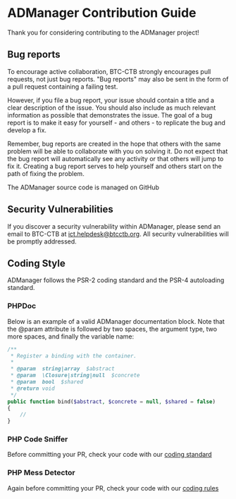 # ADManager Contribution Guide

Thank you for considering contributing to the ADManager project!

## Bug reports

To encourage active collaboration, BTC-CTB strongly encourages pull requests, not just bug reports. "Bug reports" may also be sent in the form of a pull request containing a failing test.

However, if you file a bug report, your issue should contain a title and a clear description of the issue. You should also include as much relevant information as possible that demonstrates the issue. The goal of a bug report is to make it easy for yourself - and others - to replicate the bug and develop a fix.

Remember, bug reports are created in the hope that others with the same problem will be able to collaborate with you on solving it. Do not expect that the bug report will automatically see any activity or that others will jump to fix it. Creating a bug report serves to help yourself and others start on the path of fixing the problem.

The ADManager source code is managed on GitHub

## Security Vulnerabilities
   
If you discover a security vulnerability within ADManager, please send an email to BTC-CTB at ict.helpdesk@btcctb.org. All security vulnerabilities will be promptly addressed.

## Coding Style
   
ADManager follows the PSR-2 coding standard and the PSR-4 autoloading standard. 

### PHPDoc

Below is an example of a valid ADManager documentation block. Note that the @param attribute is followed by two spaces, the argument type, two more spaces, and finally the variable name:

```php
/**
 * Register a binding with the container.
 *
 * @param  string|array  $abstract
 * @param  \Closure|string|null  $concrete
 * @param  bool  $shared
 * @return void
 */
public function bind($abstract, $concrete = null, $shared = false)
{
    //
}
```
### PHP Code Sniffer

Before committing your PR, check your code with our [coding standard](https://github.com/BTCCTB/ADManager/blob/master/phpcs.xml)

### PHP Mess Detector

Again before committing your PR, check your code with our [coding rules](https://github.com/BTCCTB/ADManager/blob/master/codesize.xml)
